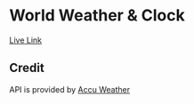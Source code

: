 # World Weather & Clock

[Live Link](https://all-js.netlify.app/40-weatherClock)

## Credit

API is provided by [Accu Weather](https://developer.accuweather.com)